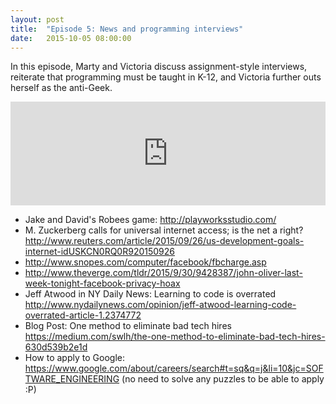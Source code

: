 ```yaml
---
layout: post
title:  "Episode 5: News and programming interviews"
date:   2015-10-05 08:00:00
---
```


In this episode, Marty and Victoria discuss assignment-style interviews, reiterate that programming must be taught in K-12, and Victoria further outs herself as the anti-Geek.

<iframe width="100%" height="166" scrolling="no" frameborder="no" src="https://w.soundcloud.com/player/?url=https%3A//api.soundcloud.com/tracks/226964622&amp;color=ff5500&amp;auto_play=false&amp;hide_related=false&amp;show_comments=true&amp;show_user=true&amp;show_reposts=false"></iframe>

- Jake and David's Robees game: <http://playworksstudio.com/>
- M. Zuckerberg calls for universal internet access; is the net a right? <http://www.reuters.com/article/2015/09/26/us-development-goals-internet-idUSKCN0RQ0R920150926>
- <http://www.snopes.com/computer/facebook/fbcharge.asp>
- <http://www.theverge.com/tldr/2015/9/30/9428387/john-oliver-last-week-tonight-facebook-privacy-hoax>
- Jeff Atwood in NY Daily News: Learning to code is overrated <http://www.nydailynews.com/opinion/jeff-atwood-learning-code-overrated-article-1.2374772>
- Blog Post: One method to eliminate bad tech hires <https://medium.com/swlh/the-one-method-to-eliminate-bad-tech-hires-630d539b2e1d> 
- How to apply to Google: <https://www.google.com/about/careers/search#t=sq&q=j&li=10&jc=SOFTWARE_ENGINEERING> (no need to solve any puzzles to be able to apply :P) 
